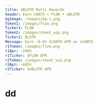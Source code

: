 ```yaml
---
title: oBLOTR Multi Rewards
header: Earn CANTO + FLOW + oBLOTR
bgImage: /images/bg-1.png
Token1: /images/flow.png
Ticker1: FLOW
Token2: /images/sheet_wip.png
Ticker2: BLOTR
Message: Earn ~9.6% $CANTO APR on sCANTO
r1Token: /images/flow.png
r1Apr: ~240%
r1Ticker: $FLOW APR
r2Token: /images/sheet_wip.png
r2Apr: ~685%
r2Ticker: $oBLOTR APR
---
```

# d﻿d